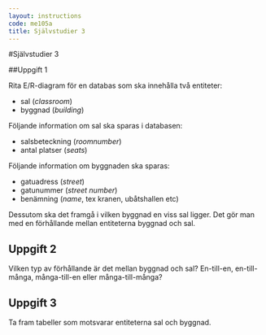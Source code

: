 ```yaml
---
layout: instructions
code: me105a
title: Självstudier 3
---
```


<style>
table {border-collapse: collapse;font-size:smaller}
th, td {border: 1px solid #BBBBBB}
th, td {text-align:left}
th, td {padding: 6px;}
</style>



#Självstudier 3

##Uppgift 1

Rita E/R-diagram för en databas som ska innehålla två entiteter:

- sal (*classroom*)
- byggnad (*building*)

Följande information om sal ska sparas i databasen:

- salsbeteckning (*roomnumber*)
- antal platser (*seats*)

Följande information om byggnaden ska sparas:

- gatuadress (*street*)
- gatunummer (*street number*)
- benämning (*name*, tex kranen, ubåtshallen etc)

Dessutom ska det framgå i vilken byggnad en viss sal ligger. Det gör man med en förhållande mellan entiteterna byggnad och sal.

## Uppgift 2

Vilken typ av förhållande är det mellan byggnad och sal? En-till-en, en-till-många, många-till-en eller många-till-många?

## Uppgift 3

Ta fram tabeller som motsvarar entiteterna sal och byggnad. 

 